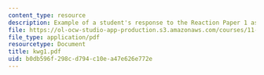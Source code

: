 ```yaml
---
content_type: resource
description: Example of a student's response to the Reaction Paper 1 assignment.
file: https://ol-ocw-studio-app-production.s3.amazonaws.com/courses/11-368-environmental-justice-fall-2004/b0db596f298cd794c10ea47e626e772e_kwg1.pdf
file_type: application/pdf
resourcetype: Document
title: kwg1.pdf
uid: b0db596f-298c-d794-c10e-a47e626e772e
---
```


